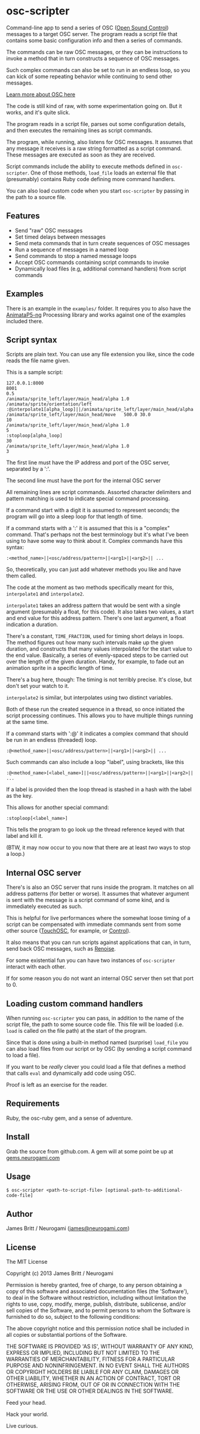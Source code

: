 osc-scripter
===========


Command-line app to send a series of OSC ([Open Sound Control](http://osc.justthebestparts.com/)) messages to a target OSC server.  The program reads a script file that contains some basic configuration info and then a series of commands. 

The commands can be raw OSC messages, or they can be instructions to invoke a method that in turn constructs a sequence of OSC messages.

Such complex commands can also be set to run in an endless loop, so you can kick of some repeating behavior while continuing to send other messages.

[Learn more about OSC here](http://osc.justthebestparts.com/)

The code is still kind of raw, with some experimentation going on. But it works, and it's quite slick.

The program reads in a script file, parses out some configuration details, and then executes the remaining lines as script commands.

The program, while running, also listens for OSC messages.  It assumes that any message it receives is a raw string formatted as a script command.  These messages are executed as soon as they are received.

Script commands include the ability to execute methods defined in `osc-scripter`.  One of those methods, `load_file` loads an external file that (presumably) contains Ruby code defining more command handlers.

You can also load custom code when you start `osc-scripter` by passing in the path to a source file.


Features
--------

* Send "raw" OSC messages
* Set timed delays between messages
* Send meta commands that in turn create sequences of OSC messages
* Run a sequence of messages in a named loop
* Send commands to stop a named message loops
* Accept OSC commands containing script commands to invoke
* Dynamically load files (e.g, additional command handlers) from script commands 

Examples
--------

There is an example in the  `examples/` folder. It requires you to also have the [AnimataP5-ng](https://github.com/Neurogami/animatap5-ng) Processing library and works against one of the examples included there.


Script syntax
-------------

Scripts are plain text.  You can use any file extension you like, since the code reads the file name given.

This is a sample script:

    127.0.0.1:8000
    8001
    0.5
    /animata/sprite_left/layer/main_head/alpha 1.0
    /animata/sprite/orientation/left
    :@interpolate1[alpha_loop]||/animata/sprite_left/layer/main_head/alpha||1.0||0.0||5
    /animata/sprite_left/layer/main_head/move   500.0 30.0
    10
    /animata/sprite_left/layer/main_head/alpha 1.0
    5
    :stoploop[alpha_loop]
    30
    /animata/sprite_left/layer/main_head/alpha 1.0
    3

The first line must have the IP address and port of the OSC server, separated by a ':'.

The second line must have the port for the internal OSC server

All remaining lines are script commands. Assorted character delimiters and pattern matching is used to indicate special command processing.

If a command start with a digit it is assumed to represent seconds; the program will go into a sleep loop for that length of time.

If a command starts with a ':' it is assumed that this is a "complex" command.  That's perhaps not the best terminology but it's what I've been using to have some way to think about it.  Complex commands have this syntax:

    :<method_name>||<osc/address/pattern>||<arg1>||<arg2>|| ...

So, theoretically, you can just add whatever methods you like and have them called.  

The code at the moment as two methods specifically meant for this, `interpolate1` and `interpolate2`.

`interpolate1` takes an address pattern that would be sent with a single argument (presumably a float, for this code). It also takes two values, a start and end value for this address pattern. There's one last argument, a float indication a duration.

There's a constant, `TIME_FRACTION`, used for timing short delays in loops. The method figures out how many such intervals make up the given duration, and constructs that many values interpolated for the start value to the end value.  Basically, a series of evenly-spaced steps to be carried out over the length of the given duration.  Handy, for example, to fade out an animation sprite in a specific length of time.

There's a bug here, though: The timing is not terribly precise.  It's close, but don't set your watch to it.

`interpolate2` is similar, but interpolates using two distinct variables.

Both of these run the created sequence in a thread, so once initiated the script processing continues.  This allows you to have multiple things running at the same time.

If a command starts with ':@' it indicates a complex command that should be run in an endless (threaded) loop.  

    :@<method_name>||<osc/address/pattern>||<arg1>||<arg2>|| ...

Such commands can also include a loop "label", using brackets, like this

    :@<method_name>[<label_name>]||<osc/address/pattern>||<arg1>||<arg2>|| ...

If a label is provided then the loop thread is stashed in a hash with the label as the key.

This allows for another special command:

    :stoploop[<label_name>]

This tells the program to go look up the thread reference keyed with that label and kill it.

(BTW, it may now occur to you now that there are at least _two_ ways to stop a loop.)



Internal OSC server 
-----------------

There's is also an OSC server that runs inside the program.  It matches on all address patterns (for better or worse).  It assumes that whatever argument is sent with the message is a script command of some kind, and is immediately executed as such.

This is helpful for live performances where the somewhat loose timing of a script can be compensated with immediate commands sent from some other source ([TouchOSC](http://hexler.net/software/touchosc), for example, or [Control](http://charlie-roberts.com/Control/)).

It also means that you can run scripts against applications that can, in turn, send back OSC messages, such as [Renoise](http://www.renoise.com/).

For some existential fun you can have two instances of `osc-scripter` interact with each other.

If for some reason you do not want an internal OSC server then set that port to 0.


Loading custom command handlers
-------------------------------


When running `osc-scripter` you can pass, in addition to the name of the script file, the path to some source code file.  This file will be loaded (i.e. `load` is called on the file path) at the start of the program.

Since that is done using a built-in method named (surprise) `load_file` you can also load files from our script or by OSC (by sending a script command to load a file).

If you want to be _really_ clever you could load a file that defines a method that calls `eval` and dynamically add code using OSC.

Proof is left as an exercise for the reader.


Requirements
------------

Ruby, the osc-ruby gem, and a sense of adventure.

Install
-------

Grab the source from github.com. A gem will at some point be up at [gems.neurogami.com](http://www.neurogami.com/gems/)

Usage
------

    $ osc-scripter <path-to-script-file> [optional-path-to-additional-code-file]



Author
------

James Britt / Neurogami (james@neurogami.com)




License
-------

The MIT License 

Copyright (c) 2013 James Britt / Neurogami

Permission is hereby granted, free of charge, to any person obtaining
a copy of this software and associated documentation files (the
'Software'), to deal in the Software without restriction, including
without limitation the rights to use, copy, modify, merge, publish,
distribute, sublicense, and/or sell copies of the Software, and to
permit persons to whom the Software is furnished to do so, subject to
the following conditions:

The above copyright notice and this permission notice shall be
included in all copies or substantial portions of the Software.

THE SOFTWARE IS PROVIDED 'AS IS', WITHOUT WARRANTY OF ANY KIND,
EXPRESS OR IMPLIED, INCLUDING BUT NOT LIMITED TO THE WARRANTIES OF
MERCHANTABILITY, FITNESS FOR A PARTICULAR PURPOSE AND NONINFRINGEMENT.
IN NO EVENT SHALL THE AUTHORS OR COPYRIGHT HOLDERS BE LIABLE FOR ANY
CLAIM, DAMAGES OR OTHER LIABILITY, WHETHER IN AN ACTION OF CONTRACT,
TORT OR OTHERWISE, ARISING FROM, OUT OF OR IN CONNECTION WITH THE
SOFTWARE OR THE USE OR OTHER DEALINGS IN THE SOFTWARE.

Feed your head.

Hack your world.

Live curious.
